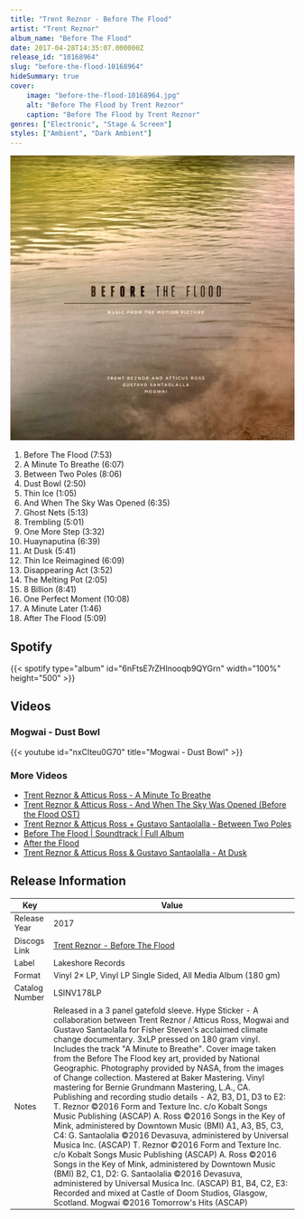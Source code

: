 ```yaml
---
title: "Trent Reznor - Before The Flood"
artist: "Trent Reznor"
album_name: "Before The Flood"
date: 2017-04-28T14:35:07.000000Z
release_id: "10168964"
slug: "before-the-flood-10168964"
hideSummary: true
cover:
    image: "before-the-flood-10168964.jpg"
    alt: "Before The Flood by Trent Reznor"
    caption: "Before The Flood by Trent Reznor"
genres: ["Electronic", "Stage & Screen"]
styles: ["Ambient", "Dark Ambient"]
---
```


![Before The Flood by Trent Reznor](before-the-flood-10168964.jpg)

<!-- section break -->

1. Before The Flood (7:53)
2. A Minute To Breathe (6:07)
3. Between Two Poles (8:06)
4. Dust Bowl (2:50)
5. Thin Ice (1:05)
6. And When The Sky Was Opened (6:35)
7. Ghost Nets (5:13)
8. Trembling (5:01)
9. One More Step (3:32)
10. Huaynaputina (6:39)
11. At Dusk (5:41)
12. Thin Ice Reimagined (6:09)
13. Disappearing Act (3:52)
14. The Melting Pot (2:05)
15. 8 Billion (8:41)
16. One Perfect Moment (10:08)
17. A Minute Later (1:46)
18. After The Flood (5:09)

<!-- section break -->


## Spotify
{{< spotify type="album" id="6nFtsE7rZHInooqb9QYGrn" width="100%" height="500" >}}



## Videos
### Mogwai - Dust Bowl
{{< youtube id="nxClteu0G70" title="Mogwai - Dust Bowl" >}}<br>

### More Videos

- [Trent Reznor & Atticus Ross - A Minute To Breathe](https://www.youtube.com/watch?v=wwwQ4uVGGSE)
- [Trent Reznor & Atticus Ross - And When The Sky Was Opened (Before the Flood OST)](https://www.youtube.com/watch?v=yx7KCJRzVjU)
- [Trent Reznor & Atticus Ross + Gustavo Santaolalla - Between Two Poles](https://www.youtube.com/watch?v=mgTn1Fbl8-M)
- [Before The Flood | Soundtrack | Full Album](https://www.youtube.com/watch?v=VeX2T2IP0_I)
- [After the Flood](https://www.youtube.com/watch?v=E9p8ytb0l6k)
- [Trent Reznor & Atticus Ross & Gustavo Santaolalla - At Dusk](https://www.youtube.com/watch?v=jiJ451tMBUY)


## Release Information
|  Key           | Value                                                |
| ---------------| ---------------------------------------------------- |
| Release Year   | 2017                                   |
| Discogs Link   | [Trent Reznor - Before The Flood](https://www.discogs.com/release/10168964-Trent-Reznor-Atticus-Ross-Gustavo-Santaolalla-Mogwai-Before-The-Flood) |
| Label          | Lakeshore Records |
| Format         | Vinyl 2× LP, Vinyl LP Single Sided, All Media Album (180 gm) |
| Catalog Number | LSINV178LP |
| Notes | Released in a 3 panel gatefold sleeve.  Hype Sticker - A collaboration between Trent Reznor / Atticus Ross, Mogwai and Gustavo Santaolalla for Fisher Steven's acclaimed climate change documentary. 3xLP pressed on 180 gram vinyl. Includes the track "A Minute to Breathe".  Cover image taken from the Before The Flood key art, provided by National Geographic. Photography provided by NASA, from the images of Change collection.  Mastered at Baker Mastering. Vinyl mastering for Bernie Grundmann Mastering, L.A., CA.  Publishing and recording studio details - A2, B3, D1, D3 to E2: T. Reznor ©2016 Form and Texture Inc. c/o Kobalt Songs Music Publishing (ASCAP) A. Ross ©2016 Songs in the Key of Mink, administered by Downtown Music (BMI)  A1, A3, B5, C3, C4: G. Santaolalia ©2016 Devasuva, administered by Universal Musica Inc. (ASCAP) T. Reznor ©2016 Form and Texture Inc. c/o Kobalt Songs Music Publishing (ASCAP) A. Ross ©2016 Songs in the Key of Mink, administered by Downtown Music (BMI)  B2, C1, D2: G. Santaolalia ©2016 Devasuva, administered by Universal Musica Inc. (ASCAP)  B1, B4, C2, E3: Recorded and mixed at Castle of Doom Studios, Glasgow, Scotland. Mogwai ©2016 Tomorrow's Hits (ASCAP) |